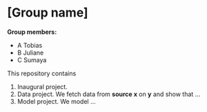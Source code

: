 # \[Group name\]

**Group members:**
- A Tobias 
- B Juliane
- C Sumaya

This repository contains  
1. Inaugural project. 
2. Data project. We fetch data from **source x** on **y** and show that ...
3. Model project. We model ...
